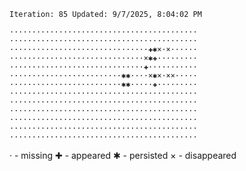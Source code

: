 `Iteration: 85 Updated: 9/7/2025, 8:04:02 PM`
<!-- GOL_START -->
`··········································`</br>
`··········································`</br>
`·······························✚✱×·×······`</br>
`······························×✱✚·········`</br>
`······························✚···········`</br>
`·························✱✱····×✱×·××·····`</br>
`·························✱✱·····✚·········`</br>
`··········································`</br>
`··········································`</br>
`··········································`</br>
`··········································`</br>
`··········································`</br>
`··········································`</br>
<!-- GOL_END -->
· - missing
✚ - appeared
✱ - persisted
× - disappeared